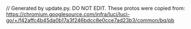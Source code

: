 // Generated by update.py. DO NOT EDIT.
These protos were copied from:
https://chromium.googlesource.com/infra/luci/luci-go/+/f42affc4b45da0b17a3f246bdcc8e0cce7ad23b3/common/bq/pb
